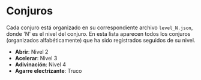 # Conjuros

Cada conjuro está organizado en su correspondiente archivo `level_N.json`, donde 'N' es el nivel del conjuro.
En esta lista aparecen todos los conjuros (organizados alfabéticamente) que ha sido registrados seguidos de su nivel.

- **Abrir**: Nivel 2
- **Acelerar**: Nivel 3
- **Adivinación**: Nivel 4
- **Agarre electrizante**: Truco